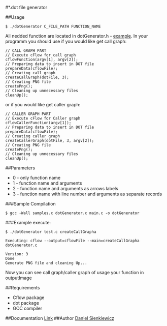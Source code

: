 #*.dot file generator

##Usage
~~~
$ ./dotGenerator C_FILE_PATH FUNCTION_NAME
~~~

All nedded function are located in dotGenerator.h - [example](main.c). In your programm you should use if you would like get call graph:
~~~
// CALL GRAPH PART
// Execute cFlow for call graph
cflowFunction(argv[1], argv[2]);
// Preparing data to insert in DOT file
prepareData(cflowFile);
// Creating call graph
createCallGraph(dotFile, 3);
// Creating PNG file
createPng();
// Cleaning up unnecessary files
cleanUp();
~~~
or if you would like get caller graph:
~~~
// CALLER GRAPH PART
// Execute cFlow for Caller graph
cflowCallerFunction(argv[1]);
// Preparing data to insert in DOT file
prepareData(cflowFile);
// Creating caller graph
createCallerGraph(dotFile, 3, argv[2]);
// Creating PNG file
createPng();
// Cleaning up unnecessary files
cleanUp();
~~~

##Parameters
* 0 - only function name
* 1 - function name and arguments
* 2 - function name and arguments as arrows labels
* 3 - function name with line number and arguments as separate records

###Sample Compilation
~~~
$ gcc -Wall samples.c dotGenerator.c main.c -o dotGenerator
~~~

###Example execute:
~~~
$ ./dotGenerator test.c createCallGrapha

Executing: cflow --output=cflowFile --main=createCallGrapha dotGenerator.c

Version: 3
Done
Generate PNG file and cleaning Up...
~~~

Now you can see call graph/caller graph of usage your function in outputImage

##Requirements
* Cflow package
* dot package
* GCC compiler

##Documentation
[Link](http://dotgenerator.sienkiewicz.ovh/)
##Author
[Daniel Sienkiewicz](mailto:sienkiewicz@project-midas.com)